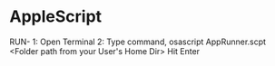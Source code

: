 # AppleScript

RUN-
  1: Open Terminal
  2: Type command, 
      osascript AppRunner.scpt <Folder path from your User's Home Dir>
      Hit Enter 
